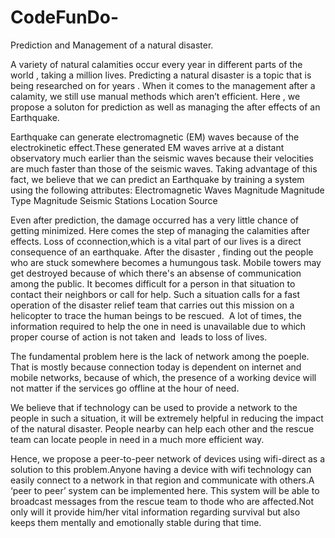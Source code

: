 # CodeFunDo-
Prediction and Management of a natural disaster.

A variety of natural calamities occur every year in different parts of the world , taking a million lives. Predicting a natural disaster is a topic that is being researched on for years . When it comes to the management after a calamity, we still use manual methods which aren’t  efficient. Here , we propose a soluton for prediction as well as managing the after effects of an Earthquake.

Earthquake can generate electromagnetic (EM) waves because of the electrokinetic effect.These generated EM waves arrive at a distant observatory much earlier than the seismic waves because their velocities are much faster than those of the seismic waves. Taking advantage of this fact, we believe that we can predict an Earthquake by training a system using the following attributes:
Electromagnetic Waves
Magnitude
Magnitude Type
Magnitude Seismic Stations
Location Source

Even after prediction, the damage occurred has a very little chance of getting minimized. Here comes the step of managing the calamities after effects. Loss of cconnection,which is a vital part of our lives is a direct consequence of an earthquake. After the disaster , finding out the people who are stuck somewhere becomes a humungous task. Mobile towers may get destroyed because of which there's an absense of communication among the public. It becomes difficult for a person in that situation to contact their neighbors or call for help. Such a situation calls for a fast operation of the disaster relief team that carries out this mission on a helicopter to trace the human beings to be rescued.  A lot of times, the information required to help the one in need is unavailable due to which proper course of action is not taken and  leads to loss of lives.

The fundamental problem here is the lack of network among the poeple. That is mostly because connection today is dependent on internet and mobile networks, because of which, the presence of a working device will not matter if the services go offline at the hour of need.

We believe that if technology can be used to provide a network to the people in such a situation, it will be extremely helpful in reducing the impact of the natural disaster. People nearby can help each other and the rescue team can locate people in need in a much more efficient way.

Hence, we propose a peer-to-peer network of devices using wifi-direct as a solution to this problem.Anyone having a device with wifi technology can easily connect to a network in that region and communicate with others.A ‘peer to peer’ system can be implemented here. This system will be able to broadcast messages from the rescue team to thode who are affected.Not only will it provide him/her vital information regarding survival but also keeps them mentally and emotionally stable during that time.
